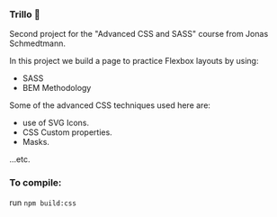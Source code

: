 ### Trillo :hotel:

Second project for the "Advanced CSS and SASS" course from Jonas Schmedtmann.

In this project we build a page to practice Flexbox layouts by using:

- SASS
- BEM Methodology

Some of the advanced CSS techniques used here are:

- use of SVG Icons.
- CSS Custom properties.
- Masks.

...etc.

### To compile:

run `npm build:css`
